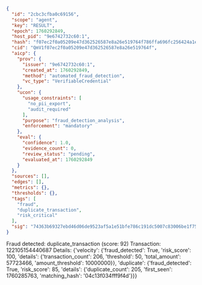 ```json
{
  "id": "2cbc3cfba0c69156",
  "scope": "agent",
  "key": "RESULT",
  "epoch": 1760292849,
  "host_pid": "9e6742732c60:1",
  "hash": "f07ec2f0a05209e47d362526587e8a26e519764f786ffa696fc256424a1e4475",
  "cid": "QmV1f07ec2f0a05209e47d362526587e8a26e519764f",
  "aicp": {
    "prov": {
      "issuer": "9e6742732c60:1",
      "created_at": 1760292849,
      "method": "automated_fraud_detection",
      "vc_type": "VerifiableCredential"
    },
    "ucon": {
      "usage_constraints": [
        "no_pii_export",
        "audit_required"
      ],
      "purpose": "fraud_detection_analysis",
      "enforcement": "mandatory"
    },
    "eval": {
      "confidence": 1.0,
      "evidence_count": 0,
      "review_status": "pending",
      "evaluated_at": 1760292849
    }
  },
  "sources": [],
  "edges": [],
  "metrics": {},
  "thresholds": {},
  "tags": [
    "fraud",
    "duplicate_transaction",
    "risk_critical"
  ],
  "sig": "74363b69327ebd46d06de9523af5a1e51bfe786c191dc5007c83006be1f754e7"
}
```

Fraud detected: duplicate_transaction (score: 92)
Transaction: 122105154440687
Details: {'velocity': {'fraud_detected': True, 'risk_score': 100, 'details': {'transaction_count': 206, 'threshold': 50, 'total_amount': 57723466, 'amount_threshold': 10000000}}, 'duplicate': {'fraud_detected': True, 'risk_score': 85, 'details': {'duplicate_count': 205, 'first_seen': 1760285763, 'matching_hash': '04c13f034fff9f4d'}}}